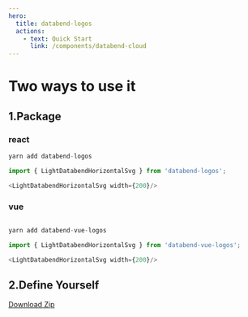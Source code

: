 ```yaml
---
hero:
  title: databend-logos
  actions:
    - text: Quick Start
      link: /components/databend-cloud
---
```


# Two ways to use it

## 1.Package

### react
```ts
yarn add databend-logos

import { LightDatabendHorizontalSvg } from 'databend-logos';

<LightDatabendHorizontalSvg width={200}/>

```

### vue
```ts

yarn add databend-vue-logos

import { LightDatabendHorizontalSvg } from 'databend-vue-logos';

<LightDatabendHorizontalSvg width={200}/>

```

## 2.Define Yourself

<a href="/components/all-assets">Download Zip</a>
